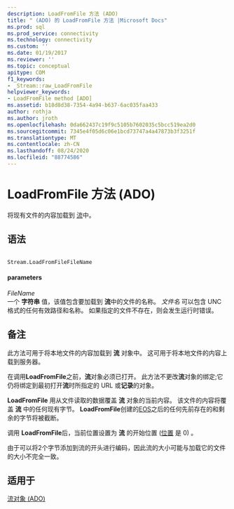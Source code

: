 ```yaml
---
description: LoadFromFile 方法 (ADO)
title: " (ADO) 的 LoadFromFile 方法 |Microsoft Docs"
ms.prod: sql
ms.prod_service: connectivity
ms.technology: connectivity
ms.custom: ''
ms.date: 01/19/2017
ms.reviewer: ''
ms.topic: conceptual
apitype: COM
f1_keywords:
- _Stream::raw_LoadFromFile
helpviewer_keywords:
- LoadFromFile method [ADO]
ms.assetid: b18d8d38-7354-4a94-b637-6ac035faa433
author: rothja
ms.author: jroth
ms.openlocfilehash: 0da662437c19f9c5105b7602035c5bcc519ea2d0
ms.sourcegitcommit: 7345e4f05d6c06e1bcd73747a4a47873b3f3251f
ms.translationtype: MT
ms.contentlocale: zh-CN
ms.lasthandoff: 08/24/2020
ms.locfileid: "88774586"
---
```

# <a name="loadfromfile-method-ado"></a>LoadFromFile 方法 (ADO)
将现有文件的内容加载到 [流](./stream-object-ado.md)中。  
  
## <a name="syntax"></a>语法  
  
```  
  
Stream.LoadFromFileFileName  
```  
  
#### <a name="parameters"></a>parameters  
 *FileName*  
 一个 **字符串** 值，该值包含要加载到 **流**中的文件的名称。 *文件名* 可以包含 UNC 格式的任何有效路径和名称。 如果指定的文件不存在，则会发生运行时错误。  
  
## <a name="remarks"></a>备注  
 此方法可用于将本地文件的内容加载到 **流** 对象中。 这可用于将本地文件的内容上载到服务器。  
  
 在调用**LoadFromFile**之前，**流**对象必须已打开。 此方法不更改**流**对象的绑定;它仍将绑定到最初打开**流**时所指定的 URL 或**记录**的对象。  
  
 **LoadFromFile** 用从文件读取的数据覆盖 **流** 对象的当前内容。 该文件的内容将覆盖 **流** 中的任何现有字节。 **LoadFromFile**创建的[EOS](./eos-property.md)之后的任何先前存在的和剩余的字节将被截断。  
  
 调用 **LoadFromFile**后，当前位置设置为 **流** 的开始位置 ([位置](./position-property-ado.md) 是 0) 。  
  
 由于可以将2个字节添加到流的开头进行编码，因此流的大小可能与加载它的文件的大小不完全一致。  
  
## <a name="applies-to"></a>适用于  
 [流对象 (ADO)](./stream-object-ado.md)